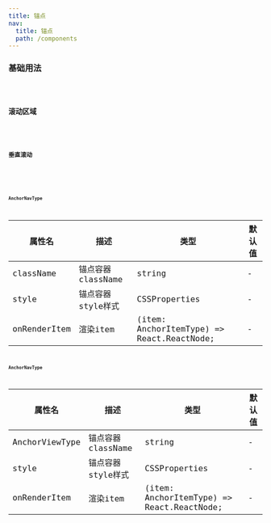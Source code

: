 ```yaml
---
title: 锚点
nav:
  title: 锚点
  path: /components
---
```


### 基础用法
<code src="./demos/basic.tsx" />

### 滚动区域
<code src="./demos/index.tsx" />

### 垂直滚动
<code src="./demos/vertical.tsx" />

<API/>


#### AnchorNavType

| 属性名 | 描述 | 类型 | 默认值
| ----- |----- |----- |----- |
| className   | 锚点容器className | string |  \- |
| style   | 锚点容器style样式 | CSSProperties | \- |
| onRenderItem   | 渲染item | (item: AnchorItemType) => React.ReactNode; | \- |


#### AnchorNavType

| 属性名 | 描述 | 类型 | 默认值
| ----- |----- |----- |----- |
| AnchorViewType   | 锚点容器className | string |  \- |
| style   | 锚点容器style样式 | CSSProperties | \- |
| onRenderItem   | 渲染item | (item: AnchorItemType) => React.ReactNode; | \- |